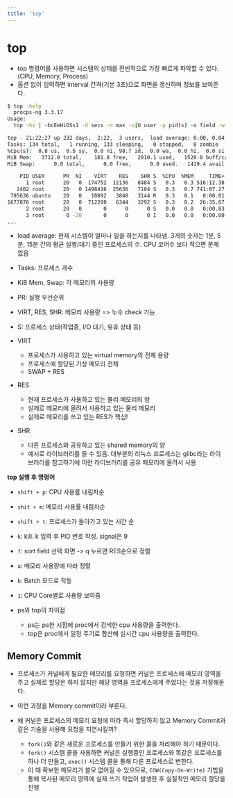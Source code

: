 ```yaml
---
title: 'top'
---
```

# top

- top 명령어를 사용하면 시스템의 상태를 전반적으로 가장 빠르게 파악할 수 있다. (CPU, Memory, Process)
- 옵션 없이 입력하면 interval 간격(기본 3초)으로 화면을 갱신하며 정보를 보여준다.

```bash
$ top -help
  procps-ng 3.3.17
Usage:
  top -hv | -bcEeHiOSs1 -d secs -n max -u|U user -p pid(s) -o field -w [cols]
```

```bash
top - 21:22:27 up 232 days,  2:22,  3 users,  load average: 0.00, 0.04, 0.05
Tasks: 134 total,   1 running, 133 sleeping,   0 stopped,   0 zombie
%Cpu(s):  0.8 us,  0.5 sy,  0.0 ni, 98.7 id,  0.0 wa,  0.0 hi,  0.0 si,  0.0 st
MiB Mem:   3712.0 total,    181.8 free,   2010.1 used,   1520.0 buff/cache
MiB Swap:      0.0 total,      0.0 free,      0.0 used.   1419.4 avail Mem 

    PID USER      PR  NI    VIRT    RES    SHR S  %CPU  %MEM     TIME+ COMMAND                                                 
      1 root      20   0  174752  12136   8484 S   0.3   0.3 516:12.38 systemd                                                 
   2402 root      20   0 1498416  25636   7104 S   0.3   0.7 741:07.27 containerd                                              
 705636 ubuntu    20   0   10892   3840   3144 R   0.3   0.1   0:00.01 top                                                     
1677876 root      20   0  712200   6344   3292 S   0.3   0.2  26:35.67 containerd-shim                                         
      2 root      20   0       0      0      0 S   0.0   0.0   0:00.83 kthreadd                                                
      3 root       0 -20       0      0      0 I   0.0   0.0   0:00.00 rcu_gp                                                  
...        
```

- load average: 현재 시스템이 얼마나 일을 하는지를 나타냄. 3개의 숫자는 1분, 5분, 15분 간의 평균 실행/대기 중인 프로세스의 수. CPU 코어수 보다 적으면 문제 없음
- Tasks: 프로세스 개수
- KiB Mem, Swap: 각 메모리의 사용량
- PR: 실행 우선순위
- VIRT, RES, SHR: 메모리 사용량 => 누수 check 가능
- S: 프로세스 상태(작업중, I/O 대기, 유휴 상태 등)

- VIRT
    - 프로세스가 사용하고 있는 virtual memory의 전체 용량
    - 프로세스에 할당된 가상 메모리 전체
    - SWAP + RES
- RES
    - 현재 프로세스가 사용하고 있는 물리 메모리의 양
    - 실제로 메모리에 올려서 사용하고 있는 물리 메모리
    - 실제로 메모리를 쓰고 있는 RES가 핵심!
- SHR
    - 다른 프로세스와 공유하고 있는 shared memory의 양
    - 예시로 라이브러리를 들 수 있음. 대부분의 리눅스 프로세스는 glibc라는 라이브러리를 참고하기에 이런 라이브러리를 공유 메모리에 올려서 사용

**top 실행 후 명령어**

- `shift + p`: CPU 사용률 내림차순
- `shit + m`: 메모리 사용률 내림차순
- `shift + t`: 프로세스가 돌아가고 있는 시간 순
- `k`: kill. k 입력 후 PID 번호 작성. signal은 9
- `f`: sort field 선택 화면 -> q 누르면 RES순으로 정렬
- `a`: 메모리 사용량에 따라 정렬
- `b`: Batch 모드로 작동
- `1`: CPU Core별로 사용량 보여줌
  
- ps와 top의 차이점
    - ps는 ps한 시점에 proc에서 검색한 cpu 사용량을 출력한다.
    - top은 proc에서 일정 주기로 합산해 실시간 cpu 사용량을 출력한다. 

## Memory Commit

- 프로세스가 커널에게 필요한 메모리를 요청하면 커널은 프로세스에 메모리 영역을 주고 실제로 할당은 하지 않지만 해당 영역을 프로세스에게 주었다는 것을 저장해둔다.
- 이런 과정을 Memory commit이라 부른다.

- 왜 커널은 프로세스의 메모리 요청에 따라 즉시 할당하지 않고 Memory Commit과 같은 기술을 사용해 요청을 지연시킬까?
    - `fork()`와 같은 새로운 프로세스를 만들기 위한 콜을 처리해야 하기 때문이다.
    - `fork()` 시스템 콜을 사용하면 커널은 실행중인 프로세스와 똑같은 프로세스를 하나 더 만들고, `exec()` 시스템 콜을 통해 다른 프로세스로 변한다.
    - 이 때 확보한 메모리가 쓸모 없어질 수 있으므로, `COW(Copy-On-Write)` 기법을 통해 복사된 메모리 영역에 실제 쓰기 작업이 발생한 후 실질적인 메모리 할당을 진행